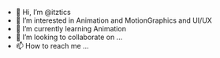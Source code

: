 - 👋 Hi, I’m @itztics
- 👀 I’m interested in Animation and MotionGraphics and UI/UX
- 🌱 I’m currently learning Animation
- 💞️ I’m looking to collaborate on ...
- 📫 How to reach me ...

<!---
itztics/itztics is a ✨ special ✨ repository because its `README.md` (this file) appears on your GitHub profile.
You can click the Preview link to take a look at your changes.
--->
